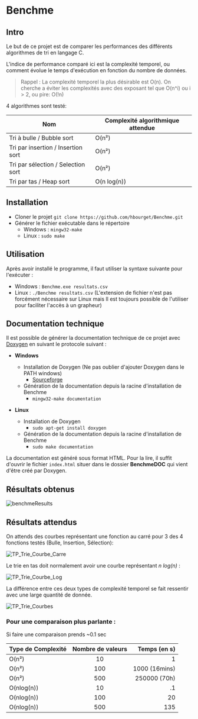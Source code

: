
# Benchme

## Intro
Le but de ce projet est de comparer les performances des différents algorithmes de tri en langage C.

L'indice de performance comparé ici est la complexité temporel, ou comment évolue le temps d'exécution en fonction du nombre de données.

>Rappel : La complexité temporel la plus désirable est O(n). On cherche a éviter les complexités avec des exposant tel que O(n^i) ou i > 2, ou pire: O(!n) 

4 algorithmes sont testé:

|Nom|Complexité algorithmique attendue|
|---|------------------------|
|Tri à bulle / Bubble sort| O(n²)
|Tri par insertion / Insertion sort|O(n²)
|Tri par sélection / Selection sort|O(n²)
|Tri par tas / Heap sort|O(n log(n))

## Installation
  * Cloner le projet ``git clone https://github.com/hbourget/Benchme.git``
  * Générer le fichier exécutable dans le répertoire
    * Windows : ``mingw32-make``
    * Linux : ``sudo make`` 

## Utilisation
Après avoir installé le programme, il faut utiliser la syntaxe suivante pour l'exécuter :

* Windows : ``Benchme.exe resultats.csv``
* Linux : ``./Benchme resultats.csv`` (L'extension de fichier n'est pas forcément nécessaire sur Linux mais Il est toujours possible de l'utiliser pour faciliter l'accès à un grapheur)

## Documentation technique
Il est possible de générer la documentation technique de ce projet avec [Doxygen](https://www.doxygen.nl/index.html) en suivant le protocole suivant :

* **Windows**
  * Installation de Doxygen (Ne pas oublier d'ajouter Doxygen dans le PATH windows)
    * [Sourceforge](https://sourceforge.net/projects/doxygen/files/rel-1.9.2/)
  * Génération de la documentation depuis la racine d'installation de Benchme
    * `mingw32-make documentation`


* **Linux**
  * Installation de Doxygen 
    * ``sudo apt-get install doxygen``
  * Génération de la documentation depuis la racine d'installation de Benchme
    * ``sudo make documentation``

La documentation est généré sous format HTML. Pour la lire, il suffit d'ouvrir le fichier ``index.html`` situer dans le dossier **BenchmeDOC** qui vient d'être créé par Doxygen.


## Résultats obtenus

![benchmeResults](https://user-images.githubusercontent.com/57684366/136668584-1bc00276-8aff-4eda-b8df-7f520eac41c6.png)

## Résultats attendus

On attends des courbes représentant une fonction au carré pour 3 des 4 fonctions testés (Bulle, Insertion, Sélection):

![TP_Trie_Courbe_Carre](https://user-images.githubusercontent.com/57684366/136666747-86e36a3c-3324-47e9-aa66-b24bb229a10b.png)

Le trie en tas doit normalement avoir une courbe représentant *n log(n)* :

![TP_Trie_Courbe_Log](https://user-images.githubusercontent.com/57684366/136666755-5bc404e6-1bb5-4416-8351-6e671f7b5a43.png)

La différence entre ces deux types de complexité temporel se fait ressentir avec une large quantité de donnée.

![TP_Trie_Courbes](https://user-images.githubusercontent.com/57684366/136666758-ff9b329a-b316-4e2d-9db7-85698781ff68.png)

### Pour une comparaison plus parlante :
Si faire une comparaison prends ~0.1 sec

|Type de Complexité|Nombre de valeurs|Temps (en s)|
|------------------|:-----------------:|-----:|
|O(n²)             | 10                |1     |
|O(n²)             | 100        |1000 (16mins)|
|O(n²)             | 500         |250000 (70h)|
|O(nlog(n))        | 10                |.1    |
|O(nlog(n))        | 100               |20    |
|O(nlog(n))        | 500               |135   |
